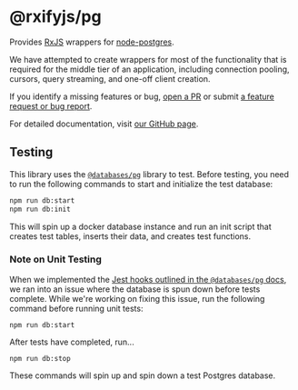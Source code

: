 # @rxifyjs/pg

Provides [RxJS](https://www.npmjs.com/package/rxjs) wrappers for
[node-postgres](https://www.npmjs.com/package/pg).

We have attempted to create wrappers for most of the functionality that is
required for the middle tier of an application, including
connection pooling, cursors, query streaming, and one-off client creation.

If you identify a missing features or bug,
[open a PR](https://github.com/rxify/pg/pulls) or submit
[a feature request or bug report](https://github.com/rxify/pg/issues).

For detailed documentation, visit [our GitHub page](https://rxify.github.io/pg/).

## Testing

This library uses the [`@databases/pg`](https://www.atdatabases.org/docs/pg-test)
library to test. Before testing, you need to run the following commands to
start and initialize the test database:

```bash
npm run db:start
npm run db:init
```

This will spin up a docker database instance and run an init script that creates
test tables, inserts their data, and creates test functions.

### Note on Unit Testing

When we implemented the
[Jest hooks outlined in the `@databases/pg` docs](https://www.atdatabases.org/docs/pg-test#jest),
we ran into an issue where the database is spun down before tests complete.
While we're working on fixing this issue, run the following command
before running unit tests:

```
npm run db:start
```

After tests have completed, run...

```
npm run db:stop
```

These commands will spin up and spin down a test Postgres database.
